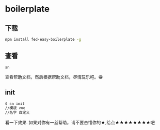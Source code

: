# boilerplate

## 下载
```bash
npm install fed-easy-boilerplate -g
```
## 查看
```
sn
```
查看帮助文档，然后根据帮助文档，尽情玩乐吧。😁

## init
```bash
$ sn init
//模板 vue
//名字 自定义
```
看一下效果.
如果对你有一丝帮助，请不要吝惜你的★,给点★★★★★★★★吧
